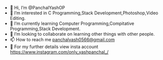 - 👋 Hi, I’m @PanchalYashOP
- 👀 I’m interested in C Programming,Stack Development,Photoshop,Video Editing.
- 🌱 I’m currently learning Computer Programming,Compitative Programming,Stack Development.
- 💞️ I’m looking to collaborate on learning other things with other people.
- 📫 How to reach me panchalyash0566@gmail.com
- 🙌 For my further details view insta account https://www.instagram.com/only_yashpanchal_/
<!---
PanchalYashOP/PanchalYashOP is a ✨ special ✨ repository because its `README.md` (this file) appears on your GitHub profile.
You can click the Preview link to take a look at your changes.
--->
